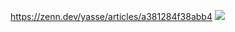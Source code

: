 https://zenn.dev/yasse/articles/a381284f38abb4
<img src="https://res.cloudinary.com/zenn/image/upload/s--3LzJ2sur--/c_fit%2Cg_north_west%2Cl_text:notosansjp-medium.otf_55:%25E3%2582%25A8%25E3%2583%25B3%25E3%2582%25B8%25E3%2583%258B%25E3%2582%25A2%25E3%2581%25AE%25E3%2581%259F%25E3%2582%2581%25E3%2581%25AE%25E6%258A%2580%25E8%25A1%2593%25E8%25A8%2598%25E4%25BA%258B%25E3%2583%2597%25E3%2583%25A9%25E3%2583%2583%25E3%2583%2588%25E3%2583%2595%25E3%2582%25A9%25E3%2583%25BC%25E3%2583%25A0%25E3%2580%258CChietta%25E3%2580%258D%25E3%2582%2592%25E5%2580%258B%25E4%25BA%25BA%25E9%2596%258B%25E7%2599%25BA%25E3%2581%25A7%25E4%25BD%259C%25E3%2582%258A%25E3%2581%25BE%25E3%2581%2597%25E3%2581%259F%2Cw_1010%2Cx_90%2Cy_100/g_south_west%2Cl_text:notosansjp-medium.otf_37:%25E3%2582%2584%25E3%2581%259B%2Cx_203%2Cy_121/g_south_west%2Ch_90%2Cl_fetch:aHR0cHM6Ly9saDMuZ29vZ2xldXNlcmNvbnRlbnQuY29tL2EvQUdObXl4YW04a21WZFlaN2I2UndDaHpHZS1od3MwUVVpYzY3VUlXSWs2WGo9czk2LWM=%2Cr_max%2Cw_90%2Cx_87%2Cy_95/v1627283836/default/og-base-w1200-v2.png"/>

